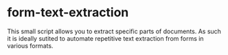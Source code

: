 # form-text-extraction
This small script allows you to extract specific parts of documents. 
As such it is ideally sutited to automate repetitive text extraction from forms in various formats.
